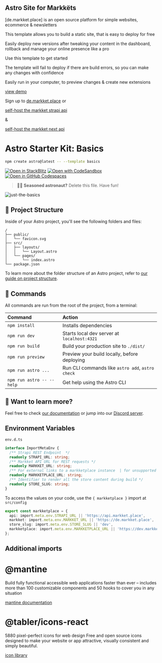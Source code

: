 ## Astro Site for Markkëts

[de.markket.place] is an open source platform for simple websites, ecommerce & newsletters

This template allows you to build a static site, that is easy to deploy for free

Easily deploy new versions after tweaking your content in the dashboard, rollback and manage your online presence like a pro

Use this template to get started

The template will fail to deploy if there are build errors, so you can make any changes with confidence

Easily run in your computer, to preview changes & create new extensions

[view demo](http://summit.caliman.org/)

Sign up to [de.markket.place](https://de.markket.place/auth/register) or

[self-host the markket strapi api](https://github.com/calimania/markketplace)

&

[self-host the markket next api](https://github.com/calimania/markketplace-next)

# Astro Starter Kit: Basics

```sh
npm create astro@latest -- --template basics
```

[![Open in StackBlitz](https://developer.stackblitz.com/img/open_in_stackblitz.svg)](https://stackblitz.com/github/withastro/astro/tree/latest/examples/basics)
[![Open with CodeSandbox](https://assets.codesandbox.io/github/button-edit-lime.svg)](https://codesandbox.io/p/sandbox/github/withastro/astro/tree/latest/examples/basics)
[![Open in GitHub Codespaces](https://github.com/codespaces/badge.svg)](https://codespaces.new/withastro/astro?devcontainer_path=.devcontainer/basics/devcontainer.json)

> 🧑‍🚀 **Seasoned astronaut?** Delete this file. Have fun!

![just-the-basics](https://github.com/withastro/astro/assets/2244813/a0a5533c-a856-4198-8470-2d67b1d7c554)

## 🚀 Project Structure

Inside of your Astro project, you'll see the following folders and files:

```text
/
├── public/
│   └── favicon.svg
├── src/
│   ├── layouts/
│   │   └── Layout.astro
│   └── pages/
│       └── index.astro
└── package.json
```

To learn more about the folder structure of an Astro project, refer to [our guide on project structure](https://docs.astro.build/en/basics/project-structure/).

## 🧞 Commands

All commands are run from the root of the project, from a terminal:

| Command                   | Action                                           |
| :------------------------ | :----------------------------------------------- |
| `npm install`             | Installs dependencies                            |
| `npm run dev`             | Starts local dev server at `localhost:4321`      |
| `npm run build`           | Build your production site to `./dist/`          |
| `npm run preview`         | Preview your build locally, before deploying     |
| `npm run astro ...`       | Run CLI commands like `astro add`, `astro check` |
| `npm run astro -- --help` | Get help using the Astro CLI                     |

## 👀 Want to learn more?

Feel free to check [our documentation](https://docs.astro.build) or jump into our [Discord server](https://astro.build/chat).

## Environment Variables


`env.d.ts`

```typescript
interface ImportMetaEnv {
  /** Strapi REST Endpoint  */
  readonly STRAPI_URL: string;
  /** Markket API URL for REST requests */
  readonly MARKKET_URL: string;
  /** For external links to a markketplace instance  | for unsupported features */
  readonly MARKKETPLACE_URL: string;
  /** Identifier to render all the store content during build */
  readonly STORE_SLUG: string;
}
```

To access the values on your code, use the `{ markketplace }` import at `src/config`

``` typescript
export const markketplace = {
  api: import.meta.env.STRAPI_URL || 'https://api.markket.place',
  markket: import.meta.env.MARKKET_URL || 'https://de.markket.place',
  store_slug: import.meta.env.STORE_SLUG || 'dev',
  markketplace: import.meta.env.MARKKETPLACE_URL || 'https://dev.markket.place',
};
```

## Additional imports

# @mantine

Build fully functional accessible web applications faster than ever – includes more than 100 customizable components and 50 hooks to cover you in any situation

[mantine documentation](https://mantine.dev/getting-started/)

# @tabler/icons-react

5880 pixel-perfect icons for web design
Free and open source icons designed to make your website or app attractive, visually consistent and simply beautiful.

[icon library](https://tabler.io/icons)
